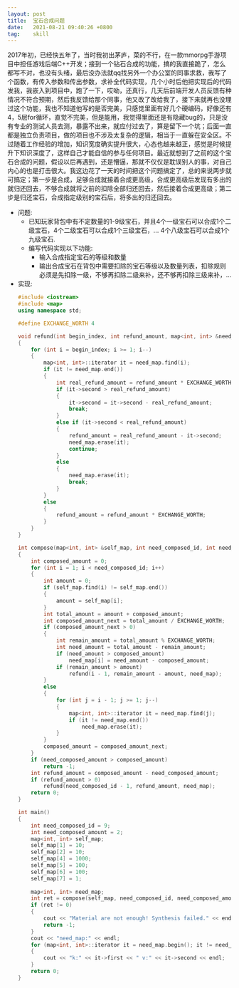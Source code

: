 ```yaml
---
layout: post
title:  宝石合成问题
date:   2021-08-21 09:40:26 +0800
tag:    skill
---
```


2017年初，已经快五年了，当时我初出茅庐，菜的不行，在一款mmorpg手游项目中担任游戏后端C++开发；接到一个钻石合成的功能，搞的我直接跪了，怎么都写不对，也没有头绪，最后没办法就qq找另外一个办公室的同事求救，我写了个函数，有传入参数和传出参数，求补全代码实现，几个小时后他把实现后的代码发我，我嵌入到项目中，跑了一下，哎呦，还真行，几天后前端开发人员反馈有种情况不符合预期，然后我反馈给那个同事，他又改了改给我了，接下来就再也没理过这个功能，我也不知道他写的是否完美，只感觉里面有好几个硬编码，好像还有4，5层for循环，直觉不完美，但是能用，我觉得里面还是有隐藏bug的，只是没有专业的测试人员去测，暴露不出来，就应付过去了，算是留下一个坑；后面一直都是独立负责项目，做的项目也不涉及太复杂的逻辑，相当于一直躲在安全区。不过随着工作经验的增加，知识宽度确实提升很大，心态也越来越正，感觉是时候提升下知识深度了，这样自己才能自信的参与任何项目。最近就想到了之前的这个宝石合成的问题，假设以后再遇到，还是懵逼，那就不仅仅是耽误别人的事，对自己内心的也是打击很大。我这边花了一天的时间把这个问题搞定了，总的来说两步就可搞定；第一步是合成，足够合成就接着合成更高级，合成更高级后发现有多出的就归还回去，不够合成就将之前的扣除全部归还回去，然后接着合成更高级；第二步是归还宝石，合成指定级别的宝石后，将多出的归还回去。

- 问题:
    - 已知玩家背包中有不定数量的1-9级宝石，并且4个一级宝石可以合成1个二级宝石，4个二级宝石可以合成1个三级宝石，... 4个八级宝石可以合成1个九级宝石.
    - 编写代码实现以下功能:
        - 输入合成指定宝石的等级和数量
        - 输出合成宝石在背包中需要扣除的宝石等级以及数量列表，扣除规则必须是先扣除一级，不够再扣除二级来补，还不够再扣除三级来补，...
- 实现:
    ```c++
    #include <iostream>
    #include <map>
    using namespace std;

    #define EXCHANGE_WORTH 4

    void refund(int begin_index, int refund_amount, map<int, int> &need_map)
    {
        for (int i = begin_index; i >= 1; i--)
        {
            map<int, int>::iterator it = need_map.find(i);
            if (it != need_map.end())
            {
                int real_refund_amount = refund_amount * EXCHANGE_WORTH;
                if (it->second > real_refund_amount)
                {
                    it->second = it->second - real_refund_amount;
                    break;
                }
                else if (it->second < real_refund_amount)
                {
                    refund_amount = real_refund_amount - it->second;
                    need_map.erase(it);
                    continue;
                }
                else
                {
                    need_map.erase(it);
                    break;
                }
            }
            else
            {
                refund_amount = refund_amount * EXCHANGE_WORTH;
            }
        }
    }

    int compose(map<int, int> &self_map, int need_composed_id, int need_composed_amount, map<int, int> &need_map)
    {
        int composed_amount = 0;
        for (int i = 1; i < need_composed_id; i++)
        {
            int amount = 0;
            if (self_map.find(i) != self_map.end())
            {
                amount = self_map[i];
            }
            int total_amount = amount + composed_amount;
            int composed_amount_next = total_amount / EXCHANGE_WORTH;
            if (composed_amount_next > 0)
            {
                int remain_amount = total_amount % EXCHANGE_WORTH;
                int need_amount = total_amount - remain_amount;
                if (need_amount > composed_amount)
                    need_map[i] = need_amount - composed_amount;
                if (remain_amount > amount)
                    refund(i - 1, remain_amount - amount, need_map);
            }
            else
            {
                for (int j = i - 1; j >= 1; j--)
                {
                    map<int, int>::iterator it = need_map.find(j);
                    if (it != need_map.end())
                        need_map.erase(it);
                }
            }
            composed_amount = composed_amount_next;
        }
        if (need_composed_amount > composed_amount)
            return -1;
        int refund_amount = composed_amount - need_composed_amount;
        if (refund_amount > 0)
            refund(need_composed_id - 1, refund_amount, need_map);
        return 0;
    }

    int main()
    {
        int need_composed_id = 9;
        int need_composed_amount = 2;
        map<int, int> self_map;
        self_map[1] = 10;
        self_map[2] = 10;
        self_map[4] = 1000;
        self_map[5] = 100;
        self_map[6] = 100;
        self_map[7] = 1;
        
        map<int, int> need_map;
        int ret = compose(self_map, need_composed_id, need_composed_amount, need_map);
        if (ret != 0)
        {
            cout << "Material are not enough! Synthesis failed." << endl;
            return -1;
        }
        cout << "need_map:" << endl;
        for (map<int, int>::iterator it = need_map.begin(); it != need_map.end(); it++)
        {
            cout << "k:" << it->first << " v:" << it->second << endl;
        }
        return 0;
    }
    ```